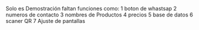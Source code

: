 Solo es Demostración faltan funciones como:
1 boton de whastsap 
2 numeros de contacto 
3 nombres de Productos 
4 precios 
5 base de datos 
6 scaner QR 
7 Ajuste de pantallas 
